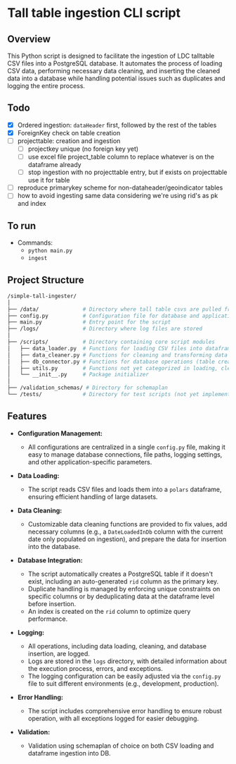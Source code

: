 # Tall table ingestion CLI script

## Overview

This Python script is designed to facilitate the ingestion of LDC talltable CSV files into a PostgreSQL database. It automates the process of loading CSV data, performing necessary data cleaning, and inserting the cleaned data into a database while handling potential issues such as duplicates and logging the entire process.


## Todo
- [x] Ordered ingestion: `dataHeader` first, followed by the rest of the tables
- [x] ForeignKey check on table creation
- [ ] projecttable: creation and ingestion
  - [ ] projectkey unique (no foreign key yet)
  - [ ] use excel file project_table column to replace whatever is on the dataframe already
  - [ ] stop ingestion with no projecttable entry, but if exists on projecttable use it for table
- [ ] reproduce primarykey scheme for non-dataheader/geoindicator tables
- [ ] how to avoid ingesting same data considering we're using rid's as pk and index

## To run
- Commands:
  - `python main.py`
  - `ingest`

## Project Structure

```bash
/simple-tall-ingester/
│
├── /data/              # Directory where tall table csvs are pulled from
├── config.py           # Configuration file for database and application settings
├── main.py             # Entry point for the script
├── /logs/              # Directory where log files are stored
│
├── /scripts/           # Directory containing core script modules
│   ├── data_loader.py  # Functions for loading CSV files into dataframes
│   ├── data_cleaner.py # Functions for cleaning and transforming data
│   ├── db_connector.py # Functions for database operations (table creation, data insertion)
│   ├── utils.py        # Functions not yet categorized in loading, cleaning, or ingesting
│   └── __init__.py     # Package initializer
│
├── /validation_schemas/ # Directory for schemaplan
└── /tests/             # Directory for test scripts (not yet implemented)

```

## Features

- **Configuration Management:**
  - All configurations are centralized in a single `config.py` file, making it easy to manage database connections, file paths, logging settings, and other application-specific parameters.

- **Data Loading:**
  - The script reads CSV files and loads them into a `polars` dataframe, ensuring efficient handling of large datasets.

- **Data Cleaning:**
  - Customizable data cleaning functions are provided to fix values, add necessary columns (e.g., a `DateLoadedInDb` column with the current date only populated on ingestion), and prepare the data for insertion into the database.

- **Database Integration:**
  - The script automatically creates a PostgreSQL table if it doesn't exist, including an auto-generated `rid` column as the primary key.
  - Duplicate handling is managed by enforcing unique constraints on specific columns or by deduplicating data at the dataframe level before insertion.
  - An index is created on the `rid` column to optimize query performance.

- **Logging:**
  - All operations, including data loading, cleaning, and database insertion, are logged.
  - Logs are stored in the `logs` directory, with detailed information about the execution process, errors, and exceptions.
  - The logging configuration can be easily adjusted via the `config.py` file to suit different environments (e.g., development, production).

- **Error Handling:**
  - The script includes comprehensive error handling to ensure robust operation, with all exceptions logged for easier debugging.

- **Validation:**
  - Validation using schemaplan of choice on both CSV loading and dataframe ingestion into DB.

